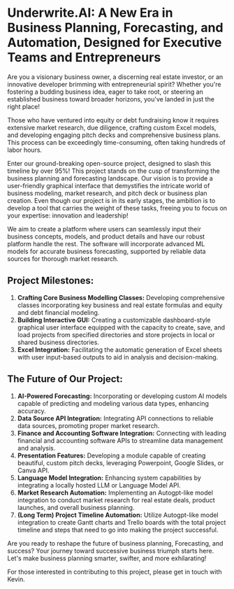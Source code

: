 # Underwrite.AI: A New Era in Business Planning, Forecasting, and Automation, Designed for Executive Teams and Entrepreneurs

Are you a visionary business owner, a discerning real estate investor, or an innovative developer brimming with entrepreneurial spirit? Whether you're fostering a budding business idea, eager to take root, or steering an established business toward broader horizons, you've landed in just the right place!

Those who have ventured into equity or debt fundraising know it requires extensive market research, due diligence, crafting custom Excel models, and developing engaging pitch decks and comprehensive business plans. This process can be exceedingly time-consuming, often taking hundreds of labor hours.

Enter our ground-breaking open-source project, designed to slash this timeline by over 95%! This project stands on the cusp of transforming the business planning and forecasting landscape. Our vision is to provide a user-friendly graphical interface that demystifies the intricate world of business modeling, market research, and pitch deck or business plan creation. Even though our project is in its early stages, the ambition is to develop a tool that carries the weight of these tasks, freeing you to focus on your expertise: innovation and leadership!

We aim to create a platform where users can seamlessly input their business concepts, models, and product details and have our robust platform handle the rest. The software will incorporate advanced ML models for accurate business forecasting, supported by reliable data sources for thorough market research.

## Project Milestones:

1) **Crafting Core Business Modelling Classes:** Developing comprehensive classes incorporating key business and real estate formulas and equity and debt financial modeling.
2) **Building Interactive GUI:** Creating a customizable dashboard-style graphical user interface equipped with the capacity to create, save, and load projects from specified directories and store projects in local or shared business directories.
3) **Excel Integration:** Facilitating the automatic generation of Excel sheets with user input-based outputs to aid in analysis and decision-making.

## The Future of Our Project:

1) **AI-Powered Forecasting:** Incorporating or developing custom AI models capable of predicting and modeling various data types, enhancing accuracy.
2) **Data Source API Integration:** Integrating API connections to reliable data sources, promoting proper market research.
3) **Finance and Accounting Software Integration:** Connecting with leading financial and accounting software APIs to streamline data management and analysis.
4) **Presentation Features:** Developing a module capable of creating beautiful, custom pitch decks, leveraging Powerpoint, Google Slides, or Canva API.
5) **Language Model Integration:** Enhancing system capabilities by integrating a locally hosted LLM or Language Model API.
6) **Market Research Automation:** Implementing an Autogpt-like model integration to conduct market research for real estate deals, product launches, and overall business planning.
7) **(Long Term) Project Timeline Automation:** Utilize Autogpt-like model integration to create Gantt charts and Trello boards with the total project timeline and steps that need to go into making the project successful.
  
Are you ready to reshape the future of business planning, Forecasting, and success? Your journey toward successive business triumph starts here. Let's make business planning smarter, swifter, and more exhilarating!

For those interested in contributing to this project, please get in touch with Kevin.
